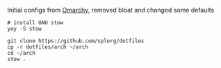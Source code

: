 Initial configs from [Omarchy](https://omarchy.org), removed bloat and changed some defaults

```
# install GNU stow
yay -S stow

git clone https://github.com/splorg/dotfiles
cp -r dotfiles/arch ~/arch
cd ~/arch
stow .
```